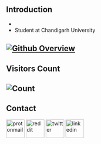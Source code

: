 ## Introduction
* 
* Student at Chandigarh University

[![Github Overview](https://github-readme-stats.vercel.app/api?username=Pranav322&bg_color=30,e96443,904e95&title_color=fff&text_color=fff)](https://github.com/Pranav322) <br>
-

## Visitors Count
![Count](https://profile-counter.glitch.me/Pranav322/count.svg)
-
## Contact
<a href="mailto:0x0is1@protonmail.com"><img src="https://cdn-icons-png.flaticon.com/512/860/860758.png" alt="protonmail" length=50 width=50></img></a>
<a href="https://reddit.com/u/0x0is1"><img src="https://cdn-icons-png.flaticon.com/512/1384/1384051.png" alt="reddit" length=50 width=50></img></a>
<a href="https://twitter.com/0x0is1"><img src="https://cdn-icons-png.flaticon.com/512/1384/1384049.png" alt="twitter" length=50 width=50></img></a>
<a href="https://linkedin.com/in/notyoursurya"><img src="https://cdn-icons-png.flaticon.com/512/1384/1384046.png" alt="linkedin" length=50 width=50></img></a>
